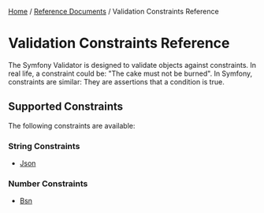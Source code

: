 [Home](../index.md) /
[Reference Documents](index.md) /
Validation Constraints Reference

# Validation Constraints Reference

The Symfony Validator is designed to validate objects against constraints. In real life, a constraint could be: "The cake must
not be burned". In Symfony, constraints are similar: They are assertions that a condition is true.

## Supported Constraints

The following constraints are available:

### String Constraints

* [Json](constraints/json.md)

### Number Constraints

* [Bsn](constraints/bsn.md)
